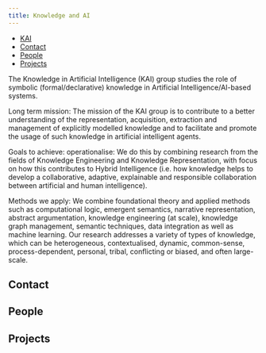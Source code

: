 ```yaml
---
title: Knowledge and AI
---
```


<nav><ul>
<li class="home"><a href="/">KAI</a></li>
<li><a href="#contact">Contact</a></li>
<li><a href="#people">People</a></li>
<li><a href="#projects">Projects</a></li>
</ul></nav>

The Knowledge in Artificial Intelligence (KAI) group studies the role of symbolic (formal/declarative) knowledge in Artificial Intelligence/AI-based systems. 

Long term mission: The mission of the KAI group is to contribute to a better understanding of the representation, acquisition, extraction and management of explicitly modelled knowledge and to facilitate and promote the usage of such knowledge in artificial intelligent agents. 

Goals to achieve: operationalise: We do this by combining research from the fields of Knowledge Engineering and Knowledge Representation, with focus on how this contributes to Hybrid Intelligence (i.e. how knowledge helps to develop a collaborative, adaptive, explainable and responsible collaboration between artificial and human intelligence).

Methods we apply: We combine foundational theory and applied methods such as computational logic, emergent semantics, narrative representation, abstract argumentation, knowledge engineering (at scale), knowledge graph management, semantic techniques, data integration as well as machine learning. Our research addresses a variety of types of knowledge, which can be heterogeneous, contextualised, dynamic, common-sense, process-dependent, personal, tribal, conflicting or biased, and often large-scale.

## Contact

## People

## Projects
